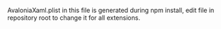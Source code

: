 AvaloniaXaml.plist in this file is generated during npm install, edit file in repository root to change it for all extensions.